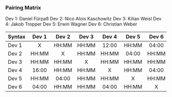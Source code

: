 ### Pairing Matrix
Dev 1: Daniel Fürpaß
Dev 2: Nico Alois Kaschowitz
Dev 3: Kilian Weisl
Dev 4: Jakob Tropper
Dev 5: Erwin Wagner
Dev 6: Christian Weber






| Syntax      | Dev 1       | Dev 2       | Dev 3       | Dev 4       | Dev 5       | Dev 6       | 
| :---        |    :----:   |    :----:   |    :----:   |    :----:   |    :----:   |    :----:   | 
| Dev 1       | X           | HH:MM       | HH:MM       | 12:00       | HH:MM       | 04:00       | 
| Dev 2       | HH:MM       | X           | HH:MM       | HH:MM       | 04:00       | HH:MM       | 
| Dev 3       | HH:MM       | HH:MM       | X           | HH:MM       | HH:MM       | HH:MM       | 
| Dev 4       | 16:00       | HH:MM       | HH:MM       | X           | HH:MM       | 04:00       | 
| Dev 5       | HH:MM       | 04:00       | HH:MM       | HH:MM       | X           | HH:MM       |
| Dev 6       | 04:00       | HH:MM       | HH:MM       | 04:00       | HH:MM       | X           | 
